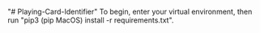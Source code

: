 "# Playing-Card-Identifier" 
To begin, enter your virtual environment, then run "pip3 (pip MacOS) install -r requirements.txt".